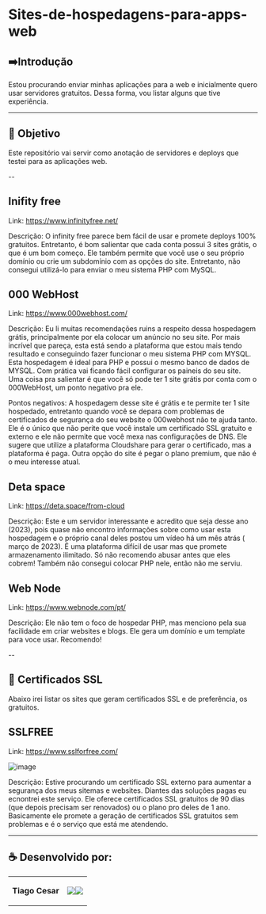 # Sites-de-hospedagens-para-apps-web





## ➡️Introdução
Estou procurando enviar minhas aplicações para a web e inicialmente quero usar servidores gratuitos. Dessa forma, vou listar alguns que tive experiência.

---


## 🎯 Objetivo
Este repositório vai servir como anotação de servidores e deploys que testei para as aplicações web.



--
## Inifity free

Link:
https://www.infinityfree.net/

Descrição:
O infinity free parece bem fácil de usar e promete deploys 100% gratuitos. Entretanto, é bom salientar que cada conta possui 3 sites grátis, o que é um bom começo. Ele também permite que você use o seu próprio domínio ou crie um subdomínio com as opções do site. Entretanto, não consegui utilizá-lo para enviar o meu sistema PHP com MySQL.


## 000 WebHost

Link:
https://www.000webhost.com/

Descrição:
Eu li muitas recomendações ruins a respeito dessa hospedagem grátis, principalmente por ela colocar um anúncio no seu site. Por mais incrível que pareça, esta está sendo a plataforma que estou mais tendo resultado e conseguindo fazer funcionar o meu sistema PHP com MYSQL. Esta hospedagem é ideal para PHP e possui o mesmo banco de dados de MYSQL. Com prática vai ficando fácil configurar os paineis do seu site. Uma coisa pra salientar é que você só pode ter 1 site grátis por conta com o 000WebHost, um ponto negativo pra ele.

Pontos negativos:
A hospedagem desse site é grátis e te permite ter 1 site hospedado, entretanto quando você se depara com problemas de certificados de segurança do seu website o 000webhost não te ajuda tanto. Ele é o único que não perite que você instale um certificado SSL gratuito e externo e ele não permite que você mexa nas configurações de DNS. Ele sugere que utilize a plataforma Cloudshare para gerar o certificado, mas a plataforma é paga. Outra opção do site é pegar o plano premium, que não é o  meu interesse atual.

## Deta space

Link:
https://deta.space/from-cloud

Descrição:
Este e um servidor interessante e acredito que seja desse ano (2023), pois quase não encontro informações sobre como usar esta hospedagem e o próprio canal deles postou um vídeo há um mês atrás ( março de 2023). É uma plataforma difícil de usar mas que promete armazenamento ilimitado. Só não recomendo abusar antes que eles cobrem! Também não consegui colocar PHP nele, então não me serviu.


## Web Node

Link:
https://www.webnode.com/pt/

Descrição:
Ele não tem o foco de hospedar PHP, mas menciono pela sua facilidade em criar websites e blogs. Ele gera um domínio e um template para voce usar. Recomendo!


--

## 📃 Certificados SSL 

Abaixo irei listar os sites que geram certificados SSL e de preferência, os gratuitos.



## SSLFREE

Link:
https://www.sslforfree.com/

![image](https://user-images.githubusercontent.com/71237410/225394055-d357779d-1da2-4275-acb7-9f207d980d3d.png)


Descrição:
Estive procurando um certificado SSL externo para aumentar a segurança dos meus sitemas e websites. Diantes das soluções pagas eu ecnontrei este serviço. Ele oferece certificados SSL gratuitos de 90 dias (que depois precisam ser renovados) ou o plano pro deles de 1 ano. Basicamente ele promete a geração de certificados SSL gratuitos sem problemas e é o serviço que está me atendendo.




---

## ☕ Desenvolvido por:

<table>
  <tbody>

<tr>
    <td><p align="left-center"><b>Tiago Cesar</b></p></td>
    <td><a href="https://github.com/TiagoUniverse" target="_blank"><img loading="lazy" src="https://img.shields.io/badge/GitHub-100000?style=for-the-badge&logo=github&logoColor=white" target="_blank" align="center"></a><a href="https://www.linkedin.com/in/tiago-lopes--/" target="_blank"><img loading="lazy" src="https://img.shields.io/badge/-LinkedIn-%230077B5?style=for-the-badge&logo=linkedin&logoColor=white" target="_blank" align="center"></a></td>
  </tr>

  </tbody>
 </table>
